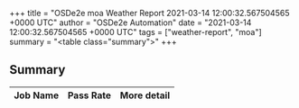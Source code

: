 +++
title = "OSDe2e moa Weather Report 2021-03-14 12:00:32.567504565 +0000 UTC"
author = "OSDe2e Automation"
date = "2021-03-14 12:00:32.567504565 +0000 UTC"
tags = ["weather-report", "moa"]
summary = "<table class=\"summary\"></table>"
+++
## Summary

| Job Name | Pass Rate | More detail |
|----------|-----------|-------------|



